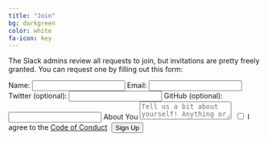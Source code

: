 ```yaml
---
title: "Join"
bg: darkgreen
color: white
fa-icon: key
---
```


<p>The Slack admins review all requests to join, but invitations are pretty freely granted. You can request one by filling out this form: </p>

<form action="https://api.wealljs.org/signup" method="POST">
	<label><span>Name: </span><input name="name" required type="text" class="input-field"></label>
	<label><span>Email: </span><input name="email" required type="email" class="input-field"></label>
	<label><span>Twitter (optional): </span><input name="twitter" type="text" class="input-field"></label>
	<label><span>GitHub (optional): </span><input name="github" type="text" class="input-field"></label>
	<label><span>About You</span></label>
	<textarea name="about" placeholder="Tell us a bit about yourself! Anything or nothing is fine!" class="textarea-field"></textarea>
	<label><span>&nbsp;</span><input type="checkbox" name="coc" required  class="input-field"> I agree to the <a href="/#codeofconduct">Code of Conduct</a>
	</label>
	<input type="hidden" name="redirect_uri" value="http://witchat.github.io/postsignup.html">
	<input type="hidden" name="team_id" value="T03JF8CDH">
	<label><span>&nbsp;</span><button type="submit">Sign Up</button></label>
</form>

